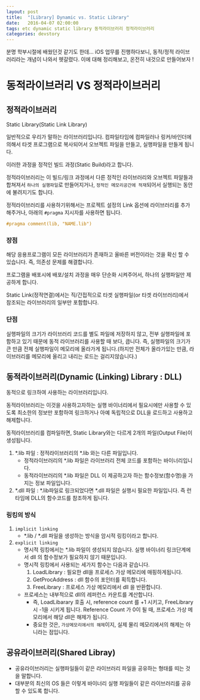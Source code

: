 ```yaml
---
layout: post
title:  "[Library] Dynamic vs. Static Library"
date:   2016-04-07 02:00:00
tags: etc dynamic static library 동적라이브러리 정적라이브러리
categories: devstory
---
```

분명 학부시절에 배웠던것 같기도 한데... iOS 업무를 진행하다보니, 동적/정적 라이브러리라는 개념이 나와서 헷갈렸다. 이에 대해 정리해보고, 온전히 내것으로 만들어보자 !


# 동적라이브러리 VS 정적라이브러리

## 정적라이브러리
Static Library(Static Link Library)
    
일반적으로 우리가 말하는 라이브러리입니다. 컴파일타임에 컴파일러나 링커/바인더에 의해서 타겟 프로그램으로 복사되어서 오브젝트 파일을 만들고, 실행파일을 만들게 됩니다.

이러한 과정을 정적인 빌드 과정(Static Build)라고 합니다.

정적라이브러리는 이 빌드/링크 과정에서 다른 정적인 라이브러리와 오브젝트 파알들과 합쳐져서 `하나의 실행파일`로 만들어지거나, `정적인 메모리공간에 적재`되어서 실행되는 동안에 불려지기도 합니다.

정적라이브러리를 사용하기위해서는 프로젝트 설정의 Link 옵션에 라이브러리를 추가해주거나, 아래의 ```#pragma``` 지시자를 사용하면 됩니다.

```c
#pragma comment(lib, "NAME.lib")
```

### 장점
해당 응용프로그램이 모든 라이브러리가 존재하고 올바른 버전이라는 것을 확신 할 수 있습니다. 즉, 의존성 문제를 해결합니다.

프로그램을 배포시에 배포/설치 과정을 매우 단순화 시켜주어서, 하나의 실행파일만 제공하게 합니다.

Static Link(정적연결)에서는 직/간접적으로 타겟 실행파일(or 타겟 라이브러리)에서 참조되는 라이브러리의 일부만 포함합니다.

### 단점
실행파일의 크기가 라이브러리 코드를 별도 파일에 저장하지 않고, 전부 실행파일에 포함하고 있기 때문에 동적 라이브러리를 사용할 때 보다, 큽니다. 즉, 실행파일의 크기가 큰 만큼 전체 실행파일이 메모리에 올라가게 됩니다.(하지만 전체가 올라가있는 만큼, 라이브러리를 메모리에 올리고 내리는 로드는 걸리지않습니다.)



## 동적라이브러리(Dynamic (Linking) Library : DLL)
동적으로 링크하여 사용하는 라이브러리입니다.

동적라이브러리는 이것을 사용하고자하는 실행 바이너리에서 필요시에만 사용할 수 있도록 최소한의 정보만 포함하여 링크하거나 아예 독립적으로 DLL을 로드하고 사용하고 해제합니다.

동적라이브러리를 컴파일하면, Static Library와는 다르게 2개의 파일(Output File)이 생성됩니다.

1. *.lib 파일 : 정적라이브러리의 *.lib 와는 다른 파일입니다.
    - 정적라이브러리의 *.lib 파일은 라이브러리 전체 코드를 포함하는 바이너리입니다.
    - 동적라이브러리의 *.lib 파일은 DLL 이 제공하고자 하는 함수정보(함수명)을 가지는 정보 파일입니다.
2. *.dll 파일 : *.lib파일로 링크되었다면 *.dll 파일은 실행시 필요한 파일입니다. 즉 런타임에 DLL의 함수코드를 참조하게 됩니다.



### 링킹의 방식
1. `implicit linking`
    - *.lib / *.dll 파일을 생성하는 방식을 암시적 링킹이라고 합니다.
2. `explicit linking`
    - 명시적 링킹에서는 *.lib 파일이 생성되지 않습니다. 실행 바이너리 링크단계에서 dll 의 함수정보가 필요하지 않기 때문입니다.
    - 명시적 링킹에서 사용되는 세가지 함수는 다음과 같습니다.
        1. LoadLibrary : 필요한 dll을 프로세스 가상 메모리에 매핑하게됩니다.
        2. GetProcAddress : dll 함수의 포인터를 획득합니다.
        3. FreeLibrary : 프로세스 가상 메모리에서 dll 을 반환합니다.
    - 프로세스는 내부적으로 dll의 레퍼런스 카운트를 계산합니다.
        - 즉, LoadLibarary 호출 시, reference count 를 +1 시키고, FreeLibrary시 -1을 시키게 됩니다. Reference Count 가 0이 될 때, 프로세스 가상 메모리에서 해당 dll은 해제가 됩니다.
        - 중요한 것은, `가상메모리에서의 해제`이지, 실제 물리 메모리에서의 해제는 아니라는 점입니다.


## 공유라이브러리(Shared Libray)
- 공유라이브러리는 실행파일들이 같은 라이브러리 파일을 공유하는 형태를 띠는 것을 말합니다.
- 대부분의 최신의 OS 들은 이렇게 바이너리 실행 파일들이 같은 라이브러리를 공유할 수 있도록 합니다.
